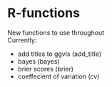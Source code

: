 # R-functions

New functions to use throughout   
Currently:   
- add titles to ggvis (add_title)   
- bayes   (bayes)   
- brier scores   (brier)   
- coeffecient of variation (cv)   